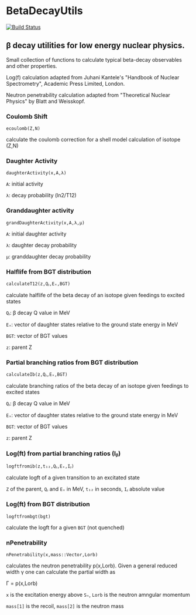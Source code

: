# BetaDecayUtils

[![Build Status](https://github.com/mmadurga/BetaDecayUtils.jl/actions/workflows/CI.yml/badge.svg?branch=main)](https://github.com/mmadurga/BetaDecayUtils.jl/actions/workflows/CI.yml?query=branch%3Amain)

## β decay utilities for low energy nuclear physics.

Small collection of functions to calculate typical beta-decay observables and other properties. 

Log(f) calculation adapted from Juhani Kantele's "Handbook of Nuclear Spectrometry", Academic Press Limited, London.

Neutron penetrability calculation adapted from "Theoretical Nuclear Physics" by Blatt and Weisskopf.

### Coulomb Shift

`ecoulomb(Z,N)`

calculate the coulomb correction for a shell model calculation of isotope (Z,N)

###

### Daughter Activity

`daughterActivity(x,A,λ)`

`A`: initial activity

`λ`: decay probability (ln2/T12)

###



### Granddaughter activity

`grandDaughterActivity(x,A,λ,μ)`

`A`: initial daughter activity

`λ`: daughter decay probability 

`μ`: granddaughter decay probability


### Halflife from BGT distribution


`calculateT12(z,Qᵦ,Eₓ,BGT)`

calculate halflife of the beta decay of an isotope given feedings to excited states

`Qᵦ`: β decay Q value in MeV

`Eₓ`: vector of daughter states relative to the ground state energy in MeV

`BGT`: vector of BGT values

`z`: parent Z 

### Partial branching ratios from BGT distribution

`calculateIb(z,Qᵦ,Eₓ,BGT)`

calculate branching ratios of the beta decay of an isotope given feedings to excited states

`Qᵦ`: β decay Q value in MeV

`Eₓ`: vector of daughter states relative to the ground state energy in MeV

`BGT`: vector of BGT values

`z`: parent Z 

###

### Log(ft) from partial branching ratios (Iᵦ)

`logftfromib(z,t₁₂,Qᵦ,Eₓ,Iᵦ)`

calculate logft of a given transition to an excitated state

`Z` of the parent, `Qᵦ` and `Eₓ` in MeV, `t₁₂` in seconds, `Iᵦ` absolute value


### Log(ft) from BGT distribution

`logftfrombgt(bgt)`

calculate the logft for a given `BGT` (not quenched)

###

### nPenetrability

`nPenetrability(x,mass::Vector,Lorb)`

calculates the neutron penetrability p(x,Lorb). Given a general reduced width γ one can calculate the partial width as

Γ = p(x,Lorb)

`x` is the excitation energy above `Sₙ`, `Lorb` is the neutron amngular momentum

`mass[1]` is the recoil, `mass[2]` is the neutron mass


###